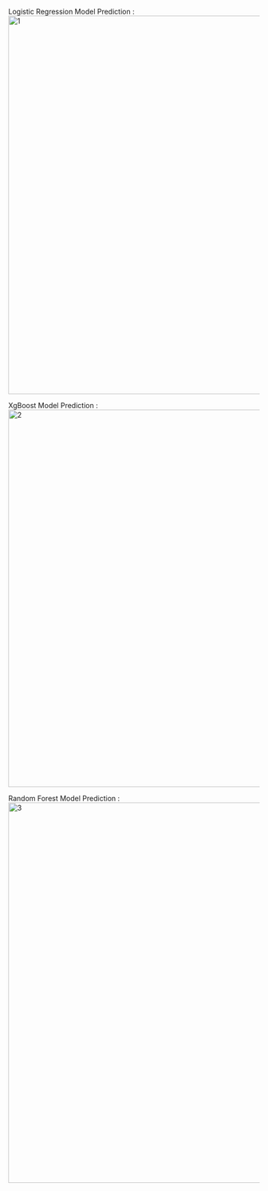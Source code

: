 Logistic Regression Model Prediction :
<img width="758" alt="1" src="https://github.com/user-attachments/assets/1a775069-d04e-4e9a-8c4d-1307947dc279" />

XgBoost Model Prediction :
<img width="756" alt="2" src="https://github.com/user-attachments/assets/0f12d79d-63d0-4e69-b408-45381bd27ee6" />

Random Forest Model Prediction :
<img width="762" alt="3" src="https://github.com/user-attachments/assets/4e848a23-a731-4a89-a5a0-8cf05bf0d1fa" />


